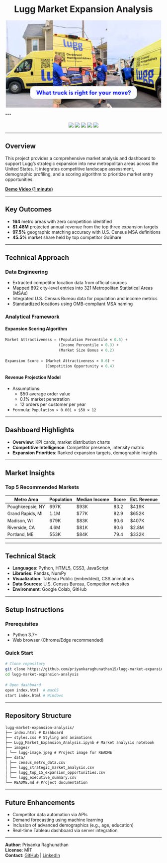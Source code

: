 
<h1 align='center'>Lugg Market Expansion Analysis</h1>

<p align="center">
  <img src="images/lugg-image.jpeg" alt="Lugg Moving Truck" width="500"/>
</p>
"""

<p align="center">
  <img src="https://img.shields.io/badge/Python-3776AB?style=for-the-badge&logo=python&logoColor=white" />
  <img src="https://img.shields.io/badge/Tableau-E97627?style=for-the-badge&logo=tableau&logoColor=white" />
  <img src="https://img.shields.io/badge/HTML5-E34F26?style=for-the-badge&logo=html5&logoColor=white" />
  <img src="https://img.shields.io/badge/CSS3-1572B6?style=for-the-badge&logo=css3&logoColor=white" />
  <img src="https://img.shields.io/badge/JavaScript-F7DF1E?style=for-the-badge&logo=javascript&logoColor=black" />
</p>

---

## Overview

This project provides a comprehensive market analysis and dashboard to support Lugg’s strategic expansion into new metropolitan areas across the United States. It integrates competitive landscape assessment, demographic profiling, and a scoring algorithm to prioritize market entry opportunities.

**[Demo Video (1 minute)](https://drive.google.com/file/d/1vf7u3VIbbswkIVTHFkTCqZjW8F8B0xRj/view?usp=sharing)**

---

## Key Outcomes

- **164** metro areas with zero competition identified
- **$1.48M** projected annual revenue from the top three expansion targets
- **97.5%** geographic matching accuracy with U.S. Census MSA definitions
- **45.5%** market share held by top competitor GoShare

---

## Technical Approach

### Data Engineering

- Extracted competitor location data from official sources
- Mapped 892 city-level entries into 321 Metropolitan Statistical Areas (MSAs)
- Integrated U.S. Census Bureau data for population and income metrics
- Standardized locations using OMB-compliant MSA naming

### Analytical Framework

#### Expansion Scoring Algorithm

```python
Market Attractiveness = (Population Percentile × 0.5) + 
                        (Income Percentile × 0.3) + 
                        (Market Size Bonus × 0.2)

Expansion Score = (Market Attractiveness × 0.6) + 
                  (Competition Opportunity × 0.4)
```

#### Revenue Projection Model

- Assumptions:
  - $50 average order value
  - 0.1% market penetration
  - 12 orders per customer per year
- Formula: `Population × 0.001 × $50 × 12`

---

## Dashboard Highlights

- **Overview**: KPI cards, market distribution charts
- **Competitive Intelligence**: Competitor presence, intensity matrix
- **Expansion Priorities**: Ranked expansion targets, demographic insights

---

## Market Insights

### Top 5 Recommended Markets

| Metro Area | Population | Median Income | Score | Est. Revenue |
|------------|------------|---------------|-------|---------------|
| Poughkeepsie, NY | 697K | $93K | 83.2 | $419K |
| Grand Rapids, MI | 1.1M | $77K | 82.9 | $652K |
| Madison, WI | 679K | $83K | 80.6 | $407K |
| Riverside, CA | 4.6M | $81K | 80.6 | $2.8M |
| Portland, ME | 553K | $84K | 79.4 | $332K |

---

## Technical Stack

- **Languages**: Python, HTML5, CSS3, JavaScript
- **Libraries**: Pandas, NumPy
- **Visualization**: Tableau Public (embedded), CSS animations
- **Data Sources**: U.S. Census Bureau, Competitor websites
- **Environment**: Google Colab, GitHub

---

## Setup Instructions

### Prerequisites

- Python 3.7+
- Web browser (Chrome/Edge recommended)

### Quick Start

```bash
# Clone repository
git clone https://github.com/priyankaraghunathan15/lugg-market-expansion-analysis.git
cd lugg-market-expansion-analysis

# Open dashboard
open index.html  # macOS
start index.html # Windows
```

---

## Repository Structure

```
lugg-market-expansion-analysis/
├── index.html # Dashboard
├── styles.css # Styling and animations
├── Lugg_Market_Expansion_Analysis.ipynb # Market analysis notebook
├── images/
│ └── lugg-image.jpeg # Project image for README
├── data/
│ ├── census_metro_data.csv
│ ├── lugg_strategic_market_analysis.csv
│ ├── lugg_top_15_expansion_opportunities.csv
│ └── lugg_executive_summary.csv
└── README.md # Project documentation
```

---

## Future Enhancements

- Competitor data automation via APIs
- Demand forecasting using machine learning
- Inclusion of advanced demographics (e.g., age, education)
- Real-time Tableau dashboard via server integration

---

**Author**: Priyanka Raghunathan  
**License**: MIT  
**Contact**: [GitHub](https://github.com/priyankaraghunathan15) | [LinkedIn](https://www.linkedin.com/in/priyankaraghunathan)
